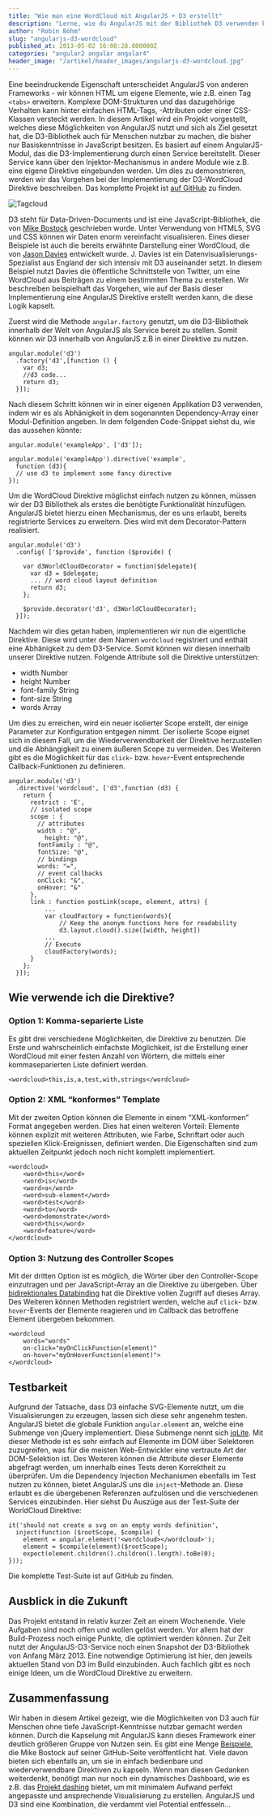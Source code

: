 ```yaml
---
title: "Wie man eine WordCloud mit AngularJS + D3 erstellt"
description: "Lerne, wie du AngularJS mit der Bibliothek D3 verwenden kannst, um eine Wordcloud zu erzeugen."
author: "Robin Böhm"
slug: "angularjs-d3-wordcloud"
published_at: 2013-05-02 16:00:28.000000Z
categories: "angular2 angular angular4"
header_image: "/artikel/header_images/angularjs-d3-wordcloud.jpg"
---
```


Eine beeindruckende Eigenschaft unterscheidet AngularJS von anderen Frameworks - wir können HTML um eigene Elemente, wie z.B. einen Tag `<tabs>` erweitern. Komplexe DOM-Strukturen und das dazugehörige Verhalten kann hinter einfachen HTML-Tags, -Attributen oder einer CSS-Klassen versteckt werden. In diesem Artikel wird ein Projekt vorgestellt, welches diese Möglichkeiten von AngularJS nutzt und sich als Ziel gesetzt hat, die D3-Bibliothek auch für Menschen nutzbar zu machen, die bisher nur Basiskenntnisse in JavaScript besitzen. Es basiert auf einem AngularJS-Modul, das die D3-Implementierung durch einen Service bereitstellt. Dieser Service kann über den Injektor-Mechanismus in andere Module wie z.B. eine eigene Direktive eingebunden werden. Um dies zu demonstrieren, werden wir das Vorgehen bei der Implementierung der D3-WordCloud Direktive beschreiben. Das komplette Projekt ist [auf GitHub](https://github.com/robinboehm/angular-d3-directives) zu finden.

<!--more-->

![Tagcloud](./angularjs-d3-tagcloud.png)

D3 steht für Data-Driven-Documents und ist eine JavaScript-Bibliothek, die von [Mike Bostock](http://bost.ocks.org/mike/) geschrieben wurde. Unter Verwendung von HTML5, SVG und CSS können wir Daten enorm vereinfacht visualisieren. Eines dieser Beispiele ist auch die bereits erwähnte Darstellung einer WordCloud, die von [Jason Davies](https://www.jasondavies.com/wordcloud/) entwickelt wurde. J. Davies ist ein Datenvisualisierungs-Spezialist aus England der sich intensiv mit D3 auseinander setzt. In diesem Beispiel nutzt Davies die öffentliche Schnittstelle von Twitter, um eine WordCloud aus Beiträgen zu einem bestimmten Thema zu erstellen. Wir beschreiben beispielhaft das Vorgehen, wie auf der Basis dieser Implementierung eine AngularJS Direktive erstellt werden kann, die diese Logik kapselt.

Zuerst wird die Methode `angular.factory` genutzt, um die D3-Bibliothek innerhalb der Welt von AngularJS als Service bereit zu stellen. Somit können wir D3 innerhalb von AngularJS z.B in einer Direktive zu nutzen.

    angular.module('d3')
      .factory('d3',[function () {
        var d3;
        //d3 code...
        return d3;
      }]);


Nach diesem Schritt können wir in einer eigenen Applikation D3 verwenden, indem wir es als Abhänigkeit in dem sogenannten Dependency-Array einer Modul-Definition angeben. In dem folgenden Code-Snippet siehst du, wie das aussehen könnte:

    angular.module('exampleApp', ['d3']);

    angular.module('exampleApp').directive('example',
      function (d3){
      // use d3 to implement some fancy directive
    });


Um die WordCloud Direktive möglichst einfach nutzen zu können, müssen wir der D3 Bibliothek als erstes die benötigte Funktionalität hinzufügen. AngularJS bietet hierzu einen Mechanismus, der es uns erlaubt, bereits registrierte Services zu erweitern. Dies wird mit dem Decorator-Pattern realisiert.

    angular.module('d3')
      .config( ['$provide', function ($provide) {

        var d3WorldCloudDecorator = function($delegate){
          var d3 = $delegate;
          ... // word cloud layout definition
          return d3;
        };

        $provide.decorator('d3', d3WorldCloudDecorator);
      }]);


Nachdem wir dies getan haben, implementieren wir nun die eigentliche Direktive. Diese wird unter dem Namen `wordcloud` registriert und enthält eine Abhänigkeit zu dem D3-Service. Somit können wir diesen innerhalb unserer Direktive nutzen. Folgende Attribute soll die Direktive unterstützen:

*   width Number
*   height Number
*   font-family String
*   font-size String
*   words Array

Um dies zu erreichen, wird ein neuer isolierter Scope erstellt, der einige Parameter zur Konfiguration entgegen nimmt. Der isolierte Scope eignet sich in diesem Fall, um die Wiederverwendbarkeit der Direktive herzustellen und die Abhängigkeit zu einem äußeren Scope zu vermeiden. Des Weiteren gibt es die Möglichkeit für das `click`- bzw. `hover`-Event entsprechende Callback-Funktionen zu definieren.

    angular.module('d3')
      .directive('wordcloud', ['d3',function (d3) {
        return {
          restrict : 'E',
          // isolated scope
          scope : {
            // attributes
            width : "@",
              height: "@",
            fontFamily : "@",
            fontSize: "@",
            // bindings
            words: "=",
            // event callbacks
            onClick: "&",
            onHover: "&"
          },
          link : function postLink(scope, element, attrs) {
              ...
              var cloudFactory = function(words){
                  // Keep the anonym functions here for readability
                  d3.layout.cloud().size([width, height])
              ...
              // Execute
              cloudFactory(words);
          }
        };
      }]);


## Wie verwende ich die Direktive?

### Option 1: Komma-separierte Liste

Es gibt drei verschiedene Möglichkeiten, die Direktive zu benutzen. Die Erste und wahrscheinlich einfachste Möglichkeit, ist die Erstellung einer WordCloud mit einer festen Anzahl von Wörtern, die mittels einer kommaseparierten Liste definiert werden.

    <wordcloud>this,is,a,test,with,strings</wordcloud>


### Option 2: XML “konformes” Template

Mit der zweiten Option können die Elemente in einem “XML-konformen” Format angegeben werden. Dies hat einen weiteren Vorteil: Elemente können explizit mit weiteren Attributen, wie Farbe, Schriftart oder auch speziellen Klick-Ereignissen, definiert werden. Die Eigenschaften sind zum aktuellen Zeitpunkt jedoch noch nicht komplett implementiert.

    <wordcloud>
        <word>this</word>
        <word>is</word>
        <word>a</word>
        <word>sub-element</word>
        <word>test</word>
        <word>to</word>
        <word>demonstrate</word>
        <word>this</word>
        <word>feature</word>
    </wordcloud>


### Option 3: Nutzung des Controller Scopes

Mit der dritten Option ist es möglich, die Wörter über den Controller-Scope einzutragen und per JavaScript-Array an die Direktive zu übergeben. Über [bidirektionales Databinding](/buecher/angularjs-buch/databinding) hat die Direktive vollen Zugriff auf dieses Array. Des Weiteren können Methoden registriert werden, welche auf `click`- bzw. `hover`-Events der Elemente reagieren und im Callback das betroffene Element übergeben bekommen.

    <wordcloud
        words="words"
        on-click="myOnClickFunction(element)"
        on-hover="myOnHoverFunction(element)">
    </wordcloud>


## Testbarkeit

Aufgrund der Tatsache, dass D3 einfache SVG-Elemente nutzt, um die Visualisierungen zu erzeugen, lassen sich diese sehr angenehm testen. AngularJS bietet die globale Funktion `angular.element` an, welche eine Submenge von jQuery implementiert. Diese Submenge nennt sich [jqLite](/buecher/angularjs-buch/jquery-kompatibilitaet). Mit dieser Methode ist es sehr einfach auf Elemente im DOM über Selektoren zuzugreifen, was für die meisten Web-Entwickler eine vertraute Art der DOM-Selektion ist. Des Weiteren können die Attribute dieser Elemente abgefragt werden, um innerhalb eines Tests deren Korrektheit zu überprüfen. Um die Dependency Injection Mechanismen ebenfalls im Test nutzen zu können, bietet AngularJS uns die `inject`-Methode an. Diese erlaubt es die übergebenen Referenzen aufzulösen und die verschiedenen Services einzubinden. Hier siehst Du Auszüge aus der Test-Suite der WorldCloud Direktive:

    it('should not create a svg on an empty words definition',
      inject(function ($rootScope, $compile) {
        element = angular.element('<wordcloud></wordcloud>');
        element = $compile(element)($rootScope);
        expect(element.children().children().length).toBe(0);
    }));


Die komplette Test-Suite ist auf GitHub zu finden.

## Ausblick in die Zukunft

Das Projekt entstand in relativ kurzer Zeit an einem Wochenende. Viele Aufgaben sind noch offen und wollen gelöst werden. Vor allem hat der Build-Prozess noch einige Punkte, die optimiert werden können. Zur Zeit nutzt der AngularJS-D3-Service noch einen Snapshot der D3-Bibliothek von Anfang März 2013. Eine notwendige Optimierung ist hier, den jeweils aktuellen Stand von D3 im Build einzubinden. Auch fachlich gibt es noch einige Ideen, um die WordCloud Direktive zu erweitern.

## Zusammenfassung

Wir haben in diesem Artikel gezeigt, wie die Möglichkeiten von D3 auch für Menschen ohne tiefe JavaScript-Kenntnisse nutzbar gemacht werden können. Durch die Kapselung mit AngularJS kann dieses Framework einer deutlich größeren Gruppe von Nutzen sein. Es gibt eine Menge [Beispiele](https://github.com/mbostock/d3/wiki/Gallery), die Mike Bostock auf seiner GitHub-Seite veröffentlicht hat. Viele davon bieten sich ebenfalls an, um sie in einfach bedienbare und wiederverwendbare Direktiven zu kapseln. Wenn man diesen Gedanken weiterdenkt, benötigt man nur noch ein dynamisches Dashboard, wie es z.B. das [Projekt dashing](http://dashing.io/) bietet, um mit minimalem Aufwand perfekt angepasste und ansprechende Visualisierung zu erstellen. AngularJS und D3 sind eine Kombination, die verdammt viel Potential entfesseln...